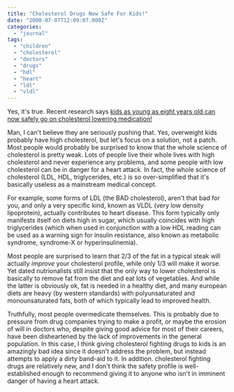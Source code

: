 ```yaml
---
title: "Cholesterol Drugs Now Safe For Kids!"
date: "2008-07-07T12:09:07.000Z"
categories: 
  - "journal"
tags: 
  - "children"
  - "cholesterol"
  - "doctors"
  - "drugs"
  - "hdl"
  - "heart"
  - "ldl"
  - "vldl"
---
```


Yes, it's true. Recent research says [kids as young as eight years old can now safely go on cholesterol lowering medication!](http://www.cnn.com/2008/HEALTH/conditions/07/07/children.cholesterol.drugs.ap/index.html)

Man, I can't believe they are seriously pushing that. Yes, overweight kids probably have high cholesterol, but let's focus on a solution, not a patch. Most people would probably be surprised to know that the whole science of cholesterol is pretty weak. Lots of people live their whole lives with high cholesterol and never experience any problems, and some people with low cholesterol can be in danger for a heart attack. In fact, the whole science of cholesterol (LDL, HDL, triglycerides, etc.) is so over-simplified that it's basically useless as a mainstream medical concept.

For example, some forms of LDL (the BAD cholesterol), aren't that bad for you, and only a very specific kind, known as VLDL (very low density lipoprotein), actually contributes to heart disease. This form typically only manifests itself on diets high in sugar, which usually coincides with high triglycerides (which when used in conjunction with a low HDL reading can be used as a warning sign for insulin resistance, also known as metabolic syndrome, syndrome-X or hyperinsulinemia).

Most people are surprised to learn that 2/3 of the fat in a typical steak will actually _improve_ your cholesterol profile, while only 1/3 will make it worse. Yet dated nutrionalists still insist that the only way to lower cholesterol is basically to remove fat from the diet and eat lots of vegetables. And while the latter is obviously ok, fat is needed in a healthy diet, and many european diets are heavy (by western standards) with polyunsaturated and monounsaturated fats, both of which typically lead to improved health.

Truthfully, most people overmedicate themselves. This is probably due to pressure from drug companies trying to make a profit, or maybe the erosion of will in doctors who, despite giving good advice for most of their careers, have been disheartened by the lack of improvements in the general population. In this case, I think giving cholesterol fighting drugs to kids is an amazingly bad idea since it doesn't address the problem, but instead attempts to apply a dirty band-aid to it. In addition. cholesterol fighting drugs are relatively new, and I don't think the safety profile is well-established enough to recommend giving it to anyone who isn't in imminent danger of having a heart attack.
